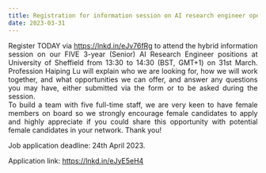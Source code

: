 ```yaml
---
title: Registration for information session on AI research engineer openings
date: 2023-03-31
---
```

<p style="text-align: justify;">
Register TODAY via <a href="https://lnkd.in/eJv76fRg">https://lnkd.in/eJv76fRg</a> to attend the hybrid information session on our FIVE 3-year (Senior) AI Research Engineer positions at University of Sheffield from 13:30 to 14:30 (BST, GMT+1) on 31st March. Profession Haiping Lu will explain who we are looking for, how we will work together, and what opportunities we can offer, and answer any questions you may have, either submitted via the form or to be asked during the session.
<br>
To build a team with five full-time staff, we are very keen to have female members on board so we strongly encourage female candidates to apply and highly appreciate if you could share this opportunity with potential female candidates in your network. Thank you!
<br>

Job application deadline: 24th April 2023.
<br>

Application link: https://lnkd.in/eJyE5eH4

</p>
